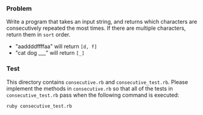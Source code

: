 ### Problem

Write a program that takes an input string, and returns which characters are consecutively repeated the most times.  If there are multiple characters, return them in `sort` order.

* "aaddddffffaa" will return `[d, f]`
* "cat dog \_\_\_" will return `[_]`

### Test

This directory contains `consecutive.rb` and `consecutive_test.rb`.  Please implement the methods in `consecutive.rb` so that all of the tests in `consecutive_test.rb` pass when the following command is executed:

    ruby consecutive_test.rb
